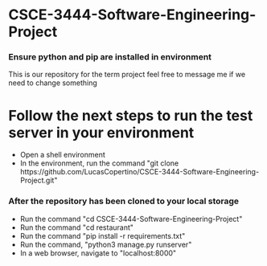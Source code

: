 # CSCE-3444-Software-Engineering-Project
<h3>Ensure python and pip are installed in environment</h3>
This is our repository for the term project feel free to message me if we need to change something
<h1> Follow the next steps to run the test server in your environment</h1>
<ul>
	<li>Open a shell environment</li>	
	<li>In the environment, run the command "git clone https://github.com/LucasCopertino/CSCE-3444-Software-Engineering-Project.git"</li>
</ul>

<h3>After the repository has been cloned to your local storage</h3>
<ul>
	<li>Run the command "cd CSCE-3444-Software-Engineering-Project"</li>
	<li>Run the command "cd restaurant"</li>
	<li>Run the command "pip install -r requirements.txt"</li>
	<li>Run the command, "python3 manage.py runserver"</li>
	<li>In a web browser, navigate to "localhost:8000"</li>
</ul>
